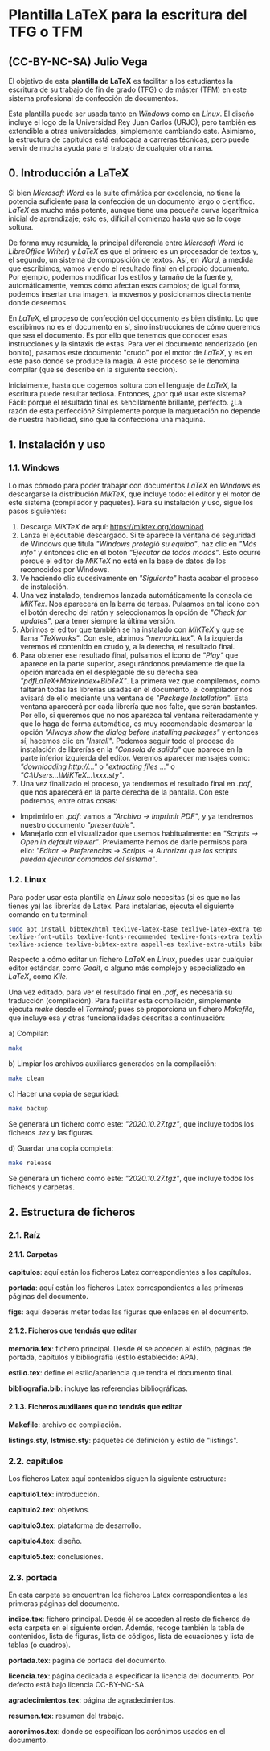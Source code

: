 # Plantilla LaTeX para la escritura del TFG o TFM
## (CC-BY-NC-SA) Julio Vega

El objetivo de esta **plantilla de LaTeX** es facilitar a los estudiantes la escritura de su trabajo de fin de grado (TFG) o de máster (TFM) en este sistema profesional de confección de documentos.

Esta plantilla puede ser usada tanto en *Windows* como en *Linux*. El diseño incluye el logo de la Universidad Rey Juan Carlos (URJC), pero también es extendible a otras universidades, simplemente cambiando este. Asimismo, la estructura de capítulos está enfocada a carreras técnicas, pero puede servir de mucha ayuda para el trabajo de cualquier otra rama.

## 0. Introducción a LaTeX

Si bien *Microsoft Word* es la suite ofimática por excelencia, no tiene la potencia suficiente para la confección de un documento largo o científico. *LaTeX* es mucho más potente, aunque tiene una pequeña curva logarítmica inicial de aprendizaje; esto es, difícil al comienzo hasta que se le coge soltura.

De forma muy resumida, la principal diferencia entre *Microsoft Word* (o *LibreOffice Writer*) y *LaTeX* es que el primero es un procesador de textos y, el segundo, un sistema de composición de textos. Así, en *Word*, a medida que escribimos, vamos viendo el resultado final en el propio documento. Por ejemplo, podemos modificar los estilos y tamaño de la fuente y, automáticamente, vemos cómo afectan esos cambios; de igual forma, podemos insertar una imagen, la movemos y posicionamos directamente donde deseemos.

En *LaTeX*, el proceso de confección del documento es bien distinto. Lo que escribimos no es el documento en sí, sino instrucciones de cómo queremos que sea el documento. Es por ello que tenemos que conocer esas instrucciones y la sintaxis de estas. Para ver el documento renderizado (en bonito), pasamos este documento "crudo" por el motor de *LaTeX*, y es en este paso donde se produce la magia. A este proceso se le denomina compilar (que se describe en la siguiente sección).

Inicialmente, hasta que cogemos soltura con el lenguaje de *LaTeX*, la escritura puede resultar tediosa. Entonces, ¿por qué usar este sistema? Fácil: porque el resultado final es sencillamente brillante, perfecto. ¿La razón de esta perfección? Simplemente porque la maquetación no depende de nuestra habilidad, sino que la confecciona una máquina.

## 1. Instalación y uso

### 1.1. Windows

Lo más cómodo para poder trabajar con documentos *LaTeX* en *Windows* es descargarse la distribución *MikTeX*, que incluye todo: el editor y el motor de este sistema (compilador y paquetes). Para su instalación y uso, sigue los pasos siguientes:

1. Descarga *MiKTeX* de aquí: https://miktex.org/download
2. Lanza el ejecutable descargado. Si te aparece la ventana de seguridad de Windows que titula *"Windows protegió su equipo"*, haz clic en *"Más info"* y entonces clic en el botón *"Ejecutar de todos modos"*. Esto ocurre porque el editor de *MiKTeX* no está en la base de datos de los reconocidos por Windows.
3. Ve haciendo clic sucesivamente en *"Siguiente"* hasta acabar el proceso de instalación.
4. Una vez instalado, tendremos lanzada automáticamente la consola de *MiKTex*. Nos aparecerá en la barra de tareas. Pulsamos en tal icono con el botón derecho del ratón y seleccionamos la opción de *"Check for updates"*, para tener siempre la última versión.
5. Abrimos el editor que también se ha instalado con *MiKTeX* y que se llama *"TeXworks"*. Con este, abrimos *"memoria.tex"*. A la izquierda veremos el contenido en crudo y, a la derecha, el resultado final.
6. Para obtener ese resultado final, pulsamos el icono de *"Play"* que aparece en la parte superior, asegurándonos previamente de que la opción marcada en el desplegable de su derecha sea *"pdfLaTeX+MakeIndex+BibTeX"*.
La primera vez que compilemos, como faltarán todas las librerías usadas en el documento, el compilador nos avisará de ello mediante una ventana de *"Package Installation"*.
Esta ventana aparecerá por cada librería que nos falte, que serán bastantes. Por ello, si queremos que no nos aparezca tal ventana reiteradamente y que lo haga de forma automática, es muy recomendable desmarcar la opción *"Always show the dialog before installing packages"* y entonces sí, hacemos clic en *"Install"*.
Podemos seguir todo el proceso de instalación de librerías en la *"Consola de salida"* que aparece en la parte inferior izquierda del editor. Veremos aparecer mensajes como: *"downloading http://..."* o *"extracting files ..."* o *"C:\Users\...\MiKTeX\...\xxx.sty"*.
7. Una vez finalizado el proceso, ya tendremos el resultado final en *.pdf*, que nos aparecerá en la parte derecha de la pantalla. Con este podremos, entre otras cosas:
  - Imprimirlo en *.pdf*: vamos a *"Archivo -> Imprimir PDF"*, y ya tendremos nuestro documento *"presentable"*.
  - Manejarlo con el visualizador que usemos habitualmente: en *"Scripts -> Open in default viewer"*. Previamente hemos de darle permisos para ello: *"Editar -> Preferencias -> Scripts -> Autorizar que los scripts puedan ejecutar comandos del sistema"*.

### 1.2. Linux

Para poder usar esta plantilla en *Linux* solo necesitas (si es que no las tienes ya) las librerías de Latex. Para instalarlas, ejecuta el siguiente comando en tu terminal:

```bash
sudo apt install bibtex2html texlive-latex-base texlive-latex-extra texlive-generic-extra \
texlive-font-utils texlive-fonts-recommended texlive-fonts-extra texlive-lang-spanish \
texlive-science texlive-bibtex-extra aspell-es texlive-extra-utils biber
```

Respecto a cómo editar un fichero *LaTeX* en *Linux*, puedes usar cualquier editor estándar, como *Gedit*, o alguno más complejo y especializado en *LaTeX*, como *Kile*.

Una vez editado, para ver el resultado final en *.pdf*, es necesaria su traducción (compilación). Para facilitar esta compilación, simplemente ejecuta *make* desde el *Terminal*; pues se proporciona un fichero *Makefile*, que incluye esa y otras funcionalidades descritas a continuación:

a) Compilar:

```bash
make
```

b) Limpiar los archivos auxiliares generados en la compilación:

```bash
make clean
```

c) Hacer una copia de seguridad:

```bash
make backup
```
Se generará un fichero como este: *"2020.10.27.tgz"*, que incluye todos los ficheros *.tex* y las figuras.

d) Guardar una copia completa:

```bash
make release
```
Se generará un fichero como este: *"2020.10.27.tgz"*, que incluye todos los ficheros y carpetas.

## 2. Estructura de ficheros

### 2.1. Raíz

#### 2.1.1. Carpetas

**capitulos**: aquí están los ficheros Latex correspondientes a los capítulos.

**portada**: aquí están los ficheros Latex correspondientes a las primeras páginas del documento.

**figs**: aquí deberás meter todas las figuras que enlaces en el documento.

#### 2.1.2. Ficheros que tendrás que editar

**memoria.tex**: fichero principal. Desde él se acceden al estilo, páginas de portada, capítulos y bibliografía (estilo establecido: APA).

**estilo.tex**: define el estilo/apariencia que tendrá el documento final.

**bibliografia.bib**: incluye las referencias bibliográficas.

#### 2.1.3. Ficheros auxiliares que no tendrás que editar

**Makefile**: archivo de compilación.

**listings.sty**, **lstmisc.sty**: paquetes de definición y estilo de "listings".

### 2.2. capitulos ###

Los ficheros Latex aquí contenidos siguen la siguiente estructura:

**capitulo1.tex**: introducción.

**capitulo2.tex**: objetivos.

**capitulo3.tex**: plataforma de desarrollo.

**capitulo4.tex**: diseño.

**capitulo5.tex**: conclusiones.

### 2.3. portada ###

En esta carpeta se encuentran los ficheros Latex correspondientes a las primeras páginas del documento.

**indice.tex**: fichero principal. Desde él se acceden al resto de ficheros de esta carpeta en el siguiente orden. Además, recoge también la tabla de contenidos, lista de figuras, lista de códigos, lista de ecuaciones y lista de tablas (o cuadros).

**portada.tex**: página de portada del documento.

**licencia.tex**: página dedicada a especificar la licencia del documento. Por defecto está bajo licencia CC-BY-NC-SA.

**agradecimientos.tex**: página de agradecimientos.

**resumen.tex**: resumen del trabajo.

**acronimos.tex**: donde se especifican los acrónimos usados en el documento.

